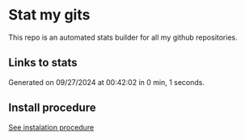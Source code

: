 # Stat my gits

This repo is an automated stats builder for all my github repositories.

## Links to stats


Generated on 09/27/2024 at 00:42:02 in 0 min, 1 seconds.

## Install procedure

[See instalation procedure](./src/install.md)
